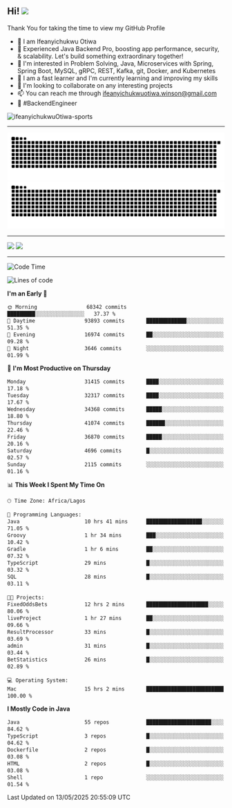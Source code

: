 <!-- BLOG-POST-LIST:START --><!-- BLOG-POST-LIST:END -->

## Hi! <img src="https://media.giphy.com/media/hvRJCLFzcasrR4ia7z/giphy.gif" width="4%"> 

Thank You for taking the time to view my GitHub Profile

- 👋 I am Ifeanyichukwu Otiwa
- 🚀 Experienced Java Backend Pro, boosting app performance, security, & scalability. Let's build something extraordinary together!
- 👀 I'm interested in Problem Solving, Java, Microservices with Spring, Spring Boot, MySQL, gRPC, REST, Kafka, git, Docker, and Kubernetes
- 🌱 I am a fast learner and I'm currently learning and improving my skills
- 💞️ I'm looking to collaborate on any interesting projects
- 📫 You can reach me through ifeanyichukwuotiwa.winson@gmail.com
- 🚀 #BackendEngineer

<p align="left" marginTop="10px"> <img src="https://komarev.com/ghpvc/?username=ifeanyichukwuOtiwa-sports&label=Profile%20views&color=0e75b6&style=for-the-badge" alt="ifeanyichukwuOtiwa-sports" /> </p>

***

<!--🐍📈SNAKEGRAPH / 🌐WEBSITE: https://github.com/Platane/snk -->
![github contribution grid snake animation](https://raw.githubusercontent.com/ifeanyichukwuOtiwa-sports/ifeanyichukwuOtiwa-sports/output/github-contribution-grid-snake-dark.svg#gh-dark-mode-only)![github contribution grid snake animation](https://raw.githubusercontent.com/ifeanyichukwuOtiwa-sports/ifeanyichukwuOtiwa-sports/output/github-contribution-grid-snake.svg#gh-light-mode-only)

***

<p float="left">
  <img float="left" src="https://github-readme-stats.vercel.app/api?username=ifeanyichukwuOtiwa-sports&count_private=true&include_all_commits=true&theme=react&show_icons=true" />
  <img float="right" src="https://github-readme-stats.vercel.app/api/top-langs/?username=ifeanyichukwuOtiwa-sports&layout=compact&show_icons=true&theme=react" /> 
</p>

***



<!--START_SECTION:waka-->
![Code Time](http://img.shields.io/badge/Code%20Time-3%2C678%20hrs%2010%20mins-blue)

![Lines of code](https://img.shields.io/badge/From%20Hello%20World%20I%27ve%20Written-50.2%20million%20lines%20of%20code-blue)

**I'm an Early 🐤** 

```text
🌞 Morning                68342 commits       █████████░░░░░░░░░░░░░░░░   37.37 % 
🌆 Daytime                93893 commits       █████████████░░░░░░░░░░░░   51.35 % 
🌃 Evening                16974 commits       ██░░░░░░░░░░░░░░░░░░░░░░░   09.28 % 
🌙 Night                  3646 commits        ░░░░░░░░░░░░░░░░░░░░░░░░░   01.99 % 
```
📅 **I'm Most Productive on Thursday** 

```text
Monday                   31415 commits       ████░░░░░░░░░░░░░░░░░░░░░   17.18 % 
Tuesday                  32317 commits       ████░░░░░░░░░░░░░░░░░░░░░   17.67 % 
Wednesday                34368 commits       █████░░░░░░░░░░░░░░░░░░░░   18.80 % 
Thursday                 41074 commits       ██████░░░░░░░░░░░░░░░░░░░   22.46 % 
Friday                   36870 commits       █████░░░░░░░░░░░░░░░░░░░░   20.16 % 
Saturday                 4696 commits        █░░░░░░░░░░░░░░░░░░░░░░░░   02.57 % 
Sunday                   2115 commits        ░░░░░░░░░░░░░░░░░░░░░░░░░   01.16 % 
```


📊 **This Week I Spent My Time On** 

```text
🕑︎ Time Zone: Africa/Lagos

💬 Programming Languages: 
Java                     10 hrs 41 mins      ██████████████████░░░░░░░   71.05 % 
Groovy                   1 hr 34 mins        ███░░░░░░░░░░░░░░░░░░░░░░   10.42 % 
Gradle                   1 hr 6 mins         ██░░░░░░░░░░░░░░░░░░░░░░░   07.32 % 
TypeScript               29 mins             █░░░░░░░░░░░░░░░░░░░░░░░░   03.32 % 
SQL                      28 mins             █░░░░░░░░░░░░░░░░░░░░░░░░   03.11 % 

🐱‍💻 Projects: 
FixedOddsBets            12 hrs 2 mins       ████████████████████░░░░░   80.06 % 
liveProject              1 hr 27 mins        ██░░░░░░░░░░░░░░░░░░░░░░░   09.66 % 
ResultProcessor          33 mins             █░░░░░░░░░░░░░░░░░░░░░░░░   03.69 % 
admin                    31 mins             █░░░░░░░░░░░░░░░░░░░░░░░░   03.44 % 
BetStatistics            26 mins             █░░░░░░░░░░░░░░░░░░░░░░░░   02.89 % 

💻 Operating System: 
Mac                      15 hrs 2 mins       █████████████████████████   100.00 % 
```

**I Mostly Code in Java** 

```text
Java                     55 repos            █████████████████████░░░░   84.62 % 
TypeScript               3 repos             █░░░░░░░░░░░░░░░░░░░░░░░░   04.62 % 
Dockerfile               2 repos             █░░░░░░░░░░░░░░░░░░░░░░░░   03.08 % 
HTML                     2 repos             █░░░░░░░░░░░░░░░░░░░░░░░░   03.08 % 
Shell                    1 repo              ░░░░░░░░░░░░░░░░░░░░░░░░░   01.54 % 
```




 Last Updated on 13/05/2025 20:55:09 UTC
<!--END_SECTION:waka-->

<!--
<p align="center">
![trophy](https://github-profile-trophy.vercel.app/?username=ifeanyichukwuOtiwa-sports&theme=onedark) (https://github.com/ryo-ma/github-profile-trophy)
</p>
-->

<!---
ifeanyi-otiwa/ifeanyi-otiwa is a ✨ special ✨ repository because its `README.md` (this file) appears on your GitHub profile.
You can click the Preview link to take a look at your changes.
--->

